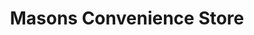 ---
title: "Masons Convenience Store"
url: /blackpool/masons-convenience-store/
shop: Lebensmittel
---